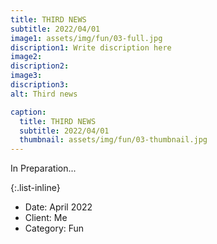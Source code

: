```yaml
---
title: THIRD NEWS
subtitle: 2022/04/01
image1: assets/img/fun/03-full.jpg
discription1: Write discription here
image2: 
discription2: 
image3: 
discription3: 
alt: Third news

caption:
  title: THIRD NEWS
  subtitle: 2022/04/01
  thumbnail: assets/img/fun/03-thumbnail.jpg
---
```

In Preparation...


{:.list-inline}
- Date: April 2022
- Client: Me
- Category: Fun

